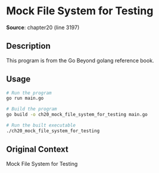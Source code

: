 # Mock File System for Testing

**Source**: chapter20 (line 3197)

## Description

This program is from the Go Beyond golang reference book.

## Usage

```bash
# Run the program
go run main.go

# Build the program
go build -o ch20_mock_file_system_for_testing main.go

# Run the built executable
./ch20_mock_file_system_for_testing
```

## Original Context

Mock File System for Testing
